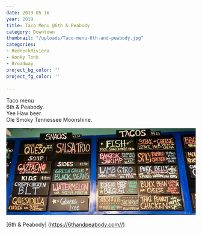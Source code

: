 ```yaml
---
date: 2019-05-16
year: 2019
title: Taco Menu @6th & Peabody
category: Downtown
thumbnail: "/uploads/Taco-menu-6th-and-peabody.jpg"
categories:
- RedneckRiviera
- Honky Tonk
- Broadway
project_bg_color: ''
project_fg_color: ''

---
```


Taco menu   
6th & Peabody.  
Yee Haw beer.  
Ole Smoky Tennessee Moonshine.  

![6th & Peabody, Yee Haw beer, Ole Smoky Tennessee Moonshine](/uploads/Taco-menu-6th-and-peabody.jpg)

[6th & Peabody] (https://6thandpeabody.com//)  